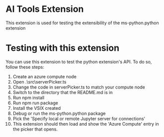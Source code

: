 # AI Tools Extension

This extension is used for testing the extensibility of the ms-python.python extension

# Testing with this extension

You can use this extension to test the python extension's API. To do so, follow these steps:

1. Create an azure compute node
1. Open .\src\serverPicker.ts
1. Change the code in serverPicker.ts to match your compute node
1. Switch to the directory that the README.md is in
1. Run npm install
1. Run npm run package
1. Install the VSIX created
1. Debug or run the ms-python.python package
1. Pick the 'Specify local or remote Jupyter server for connections'
1. This extension should then load and show the 'Azure Compute' entry in the picker that opens.
